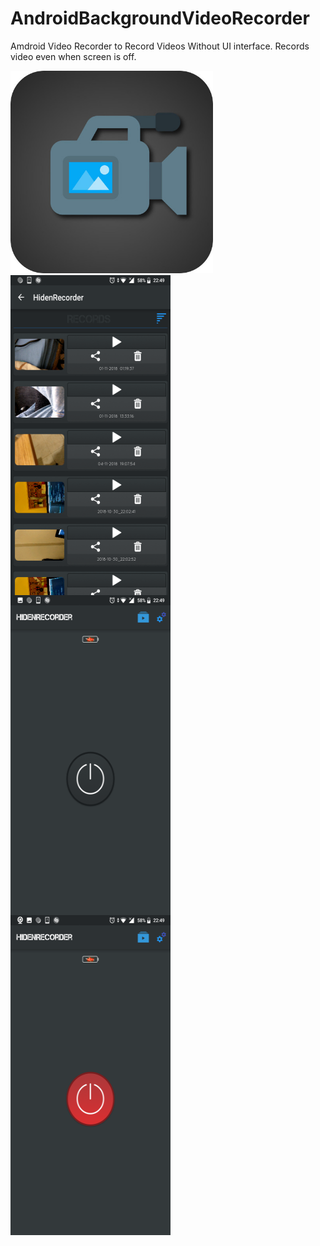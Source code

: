 # AndroidBackgroundVideoRecorder

Amdroid Video Recorder to Record Videos Without UI interface. Records video even when screen is off.

<img src="icon.jpg" width="324" height="324">

<img src="screen1.png" width="256" height="512" align="center">
<img src="screen2.png" width="256" height="512" align="center">
<img src="screen3.png" width="256" height="512" align="center">







